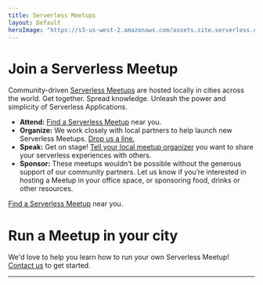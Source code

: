```yaml
---
title: Serverless Meetups
layout: Default
heroImage: "https://s3-us-west-2.amazonaws.com/assets.site.serverless.com/images/meetup-hero-ground.png"
---
```


# Join a Serverless Meetup

Community-driven [Serverless Meetups](https://www.meetup.com/pro/serverless/) are hosted locally in cities across the world. Get together. Spread knowledge. Unleash the power and simplicity of Serverless Applications.

- **Attend:** [Find a Serverless Meetup](https://www.meetup.com/pro/serverless/) near you.
- **Organize:** We work closely with local partners to help launch new Serverless Meetups. [Drop us a line.](https://docs.google.com/forms/d/e/1FAIpQLSfSCMFQc47wn1S0Y2H7LBjuvmoZW57cgBSwKC6vdnbd_7yvWA/viewform)
- **Speak:** Get on stage! [Tell your local meetup organizer](https://www.meetup.com/pro/serverless/) you want to share your serverless experiences with others. 
- **Sponsor:** These meetups wouldn’t be possible without the generous support of our community partners. Let us know if you’re interested in hosting a Meetup in your office space, or sponsoring food, drinks or other resources.

[Find a Serverless Meetup](https://www.meetup.com/pro/serverless/) near you.

# Run a Meetup in your city

We'd love to help you learn how to run your own Serverless Meetup! [Contact us](https://docs.google.com/forms/d/e/1FAIpQLSfSCMFQc47wn1S0Y2H7LBjuvmoZW57cgBSwKC6vdnbd_7yvWA/viewform) to get started.

<hr />
